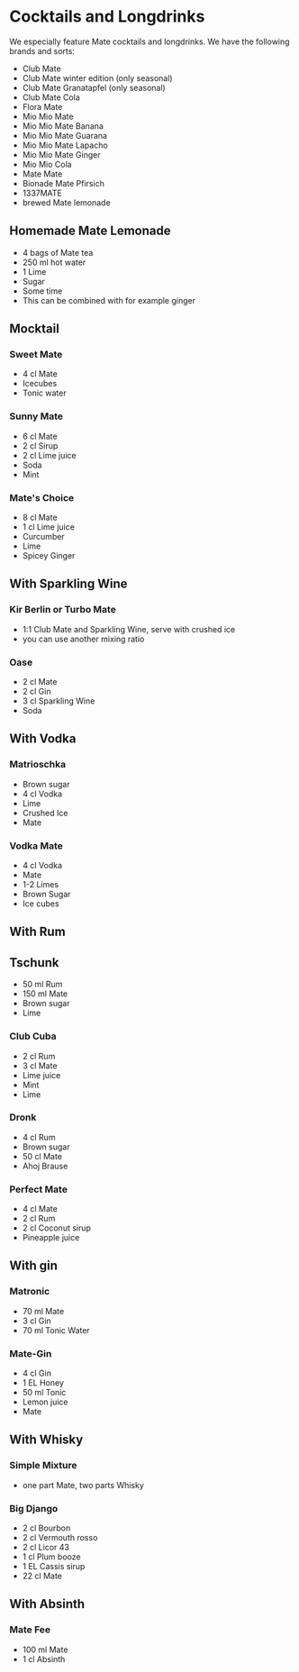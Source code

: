 # Cocktails and Longdrinks

We especially feature Mate cocktails and longdrinks.
We have the following brands and sorts:

* Club Mate
* Club Mate winter edition (only seasonal)
* Club Mate Granatapfel (only seasonal)
* Club Mate Cola
* Flora Mate
* Mio Mio Mate
* Mio Mio Mate Banana
* Mio Mio Mate Guarana
* Mio Mio Mate Lapacho
* Mio Mio Mate Ginger
* Mio Mio Cola
* Mate Mate
* Bionade Mate Pfirsich
* 1337MATE
* brewed Mate lemonade

## Homemade Mate Lemonade

* 4 bags of Mate tea
* 250 ml hot water
* 1 Lime
* Sugar
* Some time
* This can be combined with for example ginger

## Mocktail

### Sweet Mate
* 4 cl Mate
* Icecubes
* Tonic water

### Sunny Mate
* 6 cl Mate
* 2 cl Sirup
* 2 cl Lime juice
* Soda
* Mint

### Mate's Choice
* 8 cl Mate
* 1 cl Lime juice
* Curcumber
* Lime
* Spicey Ginger

## With Sparkling Wine

### Kir Berlin or Turbo Mate
* 1:1 Club Mate and Sparkling Wine, serve with crushed ice
* you can use another mixing ratio

### Oase
* 2 cl Mate
* 2 cl Gin
* 3 cl Sparkling Wine
* Soda

## With Vodka

### Matrioschka
* Brown sugar
* 4 cl Vodka
* Lime
* Crushed Ice
* Mate

### Vodka Mate
* 4 cl Vodka
* Mate
* 1-2 Limes
* Brown Sugar
* Ice cubes

## With Rum

## Tschunk
* 50 ml Rum
* 150 ml Mate
* Brown sugar
* Lime

### Club Cuba
* 2 cl Rum
* 3 cl Mate
* Lime juice
* Mint
* Lime

### Dronk
* 4 cl Rum
* Brown sugar
* 50 cl Mate
* Ahoj Brause

### Perfect Mate
* 4 cl Mate
* 2 cl Rum
* 2 cl Coconut sirup
* Pineapple juice

## With gin

### Matronic
* 70 ml Mate
* 3 cl Gin
* 70 ml Tonic Water

### Mate-Gin
* 4 cl Gin
* 1 EL Honey
* 50 ml Tonic
* Lemon juice
* Mate

## With Whisky

### Simple Mixture
* one part Mate, two parts Whisky

### Big Django
* 2 cl Bourbon
* 2 cl Vermouth rosso
* 2 cl Licor 43
* 1 cl Plum booze
* 1 EL Cassis sirup
* 22 cl Mate

## With Absinth

### Mate Fee
* 100 ml Mate
* 1 cl Absinth
